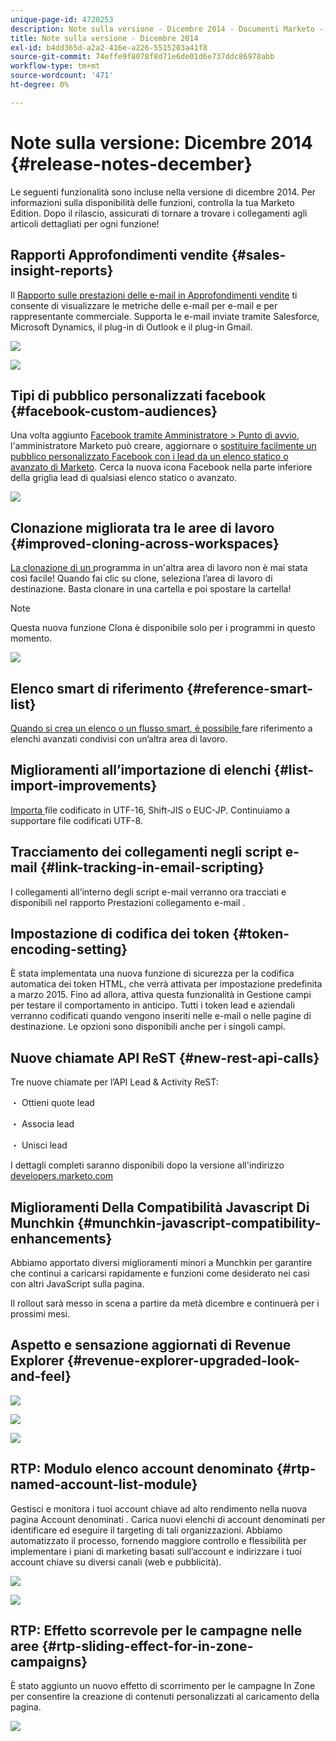 ```yaml
---
unique-page-id: 4720253
description: Note sulla versione - Dicembre 2014 - Documenti Marketo - Documentazione del prodotto
title: Note sulla versione - Dicembre 2014
exl-id: b4dd365d-a2a2-416e-a226-5515203a41f8
source-git-commit: 74effe9f8078f8d71e6de01d6e737ddc86978abb
workflow-type: tm+mt
source-wordcount: '471'
ht-degree: 0%

---
```


# Note sulla versione: Dicembre 2014 {#release-notes-december}

Le seguenti funzionalità sono incluse nella versione di dicembre 2014. Per informazioni sulla disponibilità delle funzioni, controlla la tua Marketo Edition. Dopo il rilascio, assicurati di tornare a trovare i collegamenti agli articoli dettagliati per ogni funzione!

## Rapporti Approfondimenti vendite {#sales-insight-reports}

Il [Rapporto sulle prestazioni delle e-mail in Approfondimenti vendite](/help/marketo/product-docs/marketo-sales-insight/msi-for-salesforce/features/performance-reports/sales-insight-email-performance-report.md) ti consente di visualizzare le metriche delle e-mail per e-mail e per rappresentante commerciale. Supporta le e-mail inviate tramite Salesforce, Microsoft Dynamics, il plug-in di Outlook e il plug-in Gmail.

![](assets/image2014-12-5-11-3a5-3a46.png)

![](assets/image2014-12-5-11-3a5-3a55.png)

## Tipi di pubblico personalizzati facebook {#facebook-custom-audiences}

Una volta aggiunto [Facebook tramite Amministratore > Punto di avvio](/help/marketo/product-docs/demand-generation/ad-network-integrations/add-facebook-custom-audiences-as-a-launchpoint-service.md), l&#39;amministratore Marketo può creare, aggiornare o [sostituire facilmente un pubblico personalizzato Facebook con i lead da un elenco statico o avanzato di Marketo](/help/marketo/product-docs/demand-generation/facebook/create-a-custom-audience-in-facebook.md). Cerca la nuova icona Facebook nella parte inferiore della griglia lead di qualsiasi elenco statico o avanzato.

![](assets/image2014-12-5-11-3a6-3a28.png)

## Clonazione migliorata tra le aree di lavoro  {#improved-cloning-across-workspaces}

[La clonazione di un ](/help/marketo/product-docs/core-marketo-concepts/programs/working-with-programs/clone-a-program.md) programma in un&#39;altra area di lavoro non è mai stata così facile! Quando fai clic su clone, seleziona l’area di lavoro di destinazione. Basta clonare in una cartella e poi spostare la cartella!

>[!NOTE]
>
>Questa nuova funzione Clona è disponibile solo per i programmi in questo momento.

![](assets/image2014-12-5-11-3a7-3a13.png)

## Elenco smart di riferimento {#reference-smart-list}

[Quando si crea un elenco o un flusso smart, è possibile ](/help/marketo/product-docs/core-marketo-concepts/smart-lists-and-static-lists/using-smart-lists/reference-a-list-or-smart-list-across-workspaces.md) fare riferimento a elenchi avanzati condivisi con un’altra area di lavoro.

## Miglioramenti all’importazione di elenchi {#list-import-improvements}

[Importa ](/help/marketo/getting-started/quick-wins/import-a-list-of-people.md) file codificato in UTF-16, Shift-JIS o EUC-JP. Continuiamo a supportare file codificati UTF-8.

## Tracciamento dei collegamenti negli script e-mail {#link-tracking-in-email-scripting}

I collegamenti all’interno degli script e-mail verranno ora tracciati e disponibili nel rapporto Prestazioni collegamento e-mail .

## Impostazione di codifica dei token {#token-encoding-setting}

È stata implementata una nuova funzione di sicurezza per la codifica automatica dei token HTML, che verrà attivata per impostazione predefinita a marzo 2015. Fino ad allora, attiva questa funzionalità in Gestione campi per testare il comportamento in anticipo. Tutti i token lead e aziendali verranno codificati quando vengono inseriti nelle e-mail o nelle pagine di destinazione. Le opzioni sono disponibili anche per i singoli campi.

## Nuove chiamate API ReST {#new-rest-api-calls}

Tre nuove chiamate per l’API Lead &amp; Activity ReST:

・ Ottieni quote lead

・ Associa lead

・ Unisci lead

I dettagli completi saranno disponibili dopo la versione all&#39;indirizzo [developers.marketo.com](https://developers.marketo.com/)

## Miglioramenti Della Compatibilità Javascript Di Munchkin {#munchkin-javascript-compatibility-enhancements}

Abbiamo apportato diversi miglioramenti minori a Munchkin per garantire che continui a caricarsi rapidamente e funzioni come desiderato nei casi con altri JavaScript sulla pagina.

Il rollout sarà messo in scena a partire da metà dicembre e continuerà per i prossimi mesi.

## Aspetto e sensazione aggiornati di Revenue Explorer {#revenue-explorer-upgraded-look-and-feel}

![](assets/image2014-12-5-11-3a8-3a4.png)

![](assets/image2014-12-5-11-3a8-3a14.png)

![](assets/image2014-12-5-11-3a8-3a36.png)

## RTP: Modulo elenco account denominato {#rtp-named-account-list-module}

Gestisci e monitora i tuoi account chiave ad alto rendimento nella nuova pagina Account denominati . Carica nuovi elenchi di account denominati per identificare ed eseguire il targeting di tali organizzazioni. Abbiamo automatizzato il processo, fornendo maggiore controllo e flessibilità per implementare i piani di marketing basati sull’account e indirizzare i tuoi account chiave su diversi canali (web e pubblicità).

![](assets/image2014-12-5-11-3a8-3a56.png)

![](assets/image2014-12-5-11-3a9-3a10.png)

## RTP: Effetto scorrevole per le campagne nelle aree {#rtp-sliding-effect-for-in-zone-campaigns}

È stato aggiunto un nuovo effetto di scorrimento per le campagne In Zone per consentire la creazione di contenuti personalizzati al caricamento della pagina.

![](assets/image2014-12-5-11-3a9-3a34.png)
